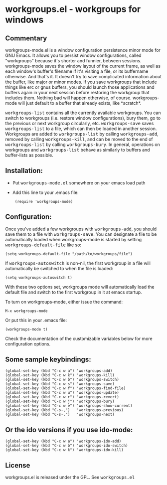 # workgroups.el - workgroups for windows

## Commentary

workgroups-mode.el is a window configuration persistence minor mode
for GNU Emacs.  It allows you to persist window configurations, called
"workgroups" because it's shorter and funnier, between sessions.
workgroups-mode saves the window layout of the current frame, as well
as each window's buffer's filename if it's visiting a file, or its
buffername otherwise.  And that's it. It doesn't try to save
complicated information about the buffer, like major or minor modes.
If you save workgroups that include things like erc or gnus buffers,
you should launch those applications and buffers again in your next
session before restoring the workgroup that includes them. Nothing bad
will happen otherwise, of course.  workgroups-mode will just default
to a buffer that already exists, like \*scratch\*.

<tt>workgroups-list</tt> contains all the currently available workgroups.
You can switch to workgroups (i.e. restore window configurations),
bury them, go to the previous or next workgroup circularly, etc.
<tt>workgroups-save</tt> saves <tt>workgroups-list</tt> to a file, which can then be
loaded in another session.  Workgroups are added to <tt>workgroups-list</tt>
by calling <tt>workgroups-add</tt>, removed by calling <tt>workgroups-kill</tt>, and
can be moved to the end of <tt>workgroups-list</tt> by calling
<tt>workgroups-bury</tt>.  In general, operations on workgroups and
<tt>workgroups-list</tt> behave as similarly to buffers and buffer-lists as
possible.

## Installation:

 - Put <tt>workgroups-mode.el</tt> somewhere on your emacs load path

 - Add this line to your .emacs file:

        (require 'workgroups-mode)

## Configuration:

Once you've added a few workgroups with <tt>workgroups-add</tt>, you should
save them to a file with <tt>workgroups-save</tt>.  You can designate a file
to be automatically loaded when workgroups-mode is started by setting
<tt>workgroups-default-file</tt> like so:

    (setq workgroups-default-file "/path/to/workgroups/file")

If <tt>workgroups-autoswitch</tt> is non-nil, the first workgroup in a file
will automatically be switched to when the file is loaded:

    (setq workgroups-autoswitch t)

With these two options set, workgroups mode will automatically load
the default file and switch to the first workgroup in it at emacs
startup.

To turn on workgroups-mode, either issue the command:

    M-x workgroups-mode

Or put this in your .emacs file:

    (workgroups-mode t)

Check the documentation of the customizable variables below for more
configuration options.

## Some sample keybindings:

    (global-set-key (kbd "C-c w a") 'workgroups-add)
    (global-set-key (kbd "C-c w k") 'workgroups-kill)
    (global-set-key (kbd "C-c w b") 'workgroups-switch)
    (global-set-key (kbd "C-c w s") 'workgroups-save)
    (global-set-key (kbd "C-c w f") 'workgroups-find-file)
    (global-set-key (kbd "C-c w u") 'workgroups-update)
    (global-set-key (kbd "C-c w r") 'workgroups-revert)
    (global-set-key (kbd "C-c w j") 'workgroups-bury)
    (global-set-key (kbd "C-c w e") 'workgroups-show-current)
    (global-set-key (kbd "C-s-,")   'workgroups-previous)
    (global-set-key (kbd "C-s-.")   'workgroups-next)

## Or the ido versions if you use ido-mode:

    (global-set-key (kbd "C-c w a") 'workgroups-ido-add)
    (global-set-key (kbd "C-c w b") 'workgroups-ido-switch)
    (global-set-key (kbd "C-c w k") 'workgroups-ido-kill)

## License

workgroups.el is released under the GPL. See <tt>workgroups.el</tt>
